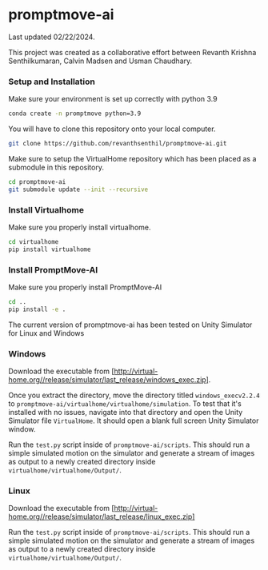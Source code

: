 # promptmove-ai

Last updated 02/22/2024.

This project was created as a collaborative effort between Revanth Krishna Senthilkumaran, Calvin Madsen and Usman Chaudhary. 

### Setup and Installation

Make sure your environment is set up correctly with python 3.9
```bash
conda create -n promptmove python=3.9
```

You will have to clone this repository onto your local computer.

```bash
git clone https://github.com/revanthsenthil/promptmove-ai.git
```

Make sure to setup the VirtualHome repository which has been placed as a submodule in this repository.

```bash
cd promptmove-ai
git submodule update --init --recursive
```

### Install Virtualhome

Make sure you properly install virtualhome.
```bash
cd virtualhome
pip install virtualhome
```

### Install PromptMove-AI

Make sure you properly install PromptMove-AI
```bash
cd ..
pip install -e .
```

The current version of promptmove-ai has been tested on Unity Simulator for Linux and Windows 

### Windows
Download the executable from [http://virtual-home.org//release/simulator/last_release/windows_exec.zip].

Once you extract the directory, move the directory titled `windows_execv2.2.4` to `promptmove-ai/virtualhome/virtualhome/simulation`. To test that it's installed with no issues, navigate into that directory and open the Unity Simulator file `VirtualHome`. It should open a blank full screen Unity Simulator window.

Run the `test.py` script inside of `promptmove-ai/scripts`. This should run a simple simulated motion on the simulator and generate a stream of images as output to a newly created directory inside `virtualhome/virtualhome/Output/`.

### Linux
Download the executable from [http://virtual-home.org//release/simulator/last_release/linux_exec.zip]

Run the `test.py` script inside of `promptmove-ai/scripts`. This should run a simple simulated motion on the simulator and generate a stream of images as output to a newly created directory inside `virtualhome/virtualhome/Output/`.
